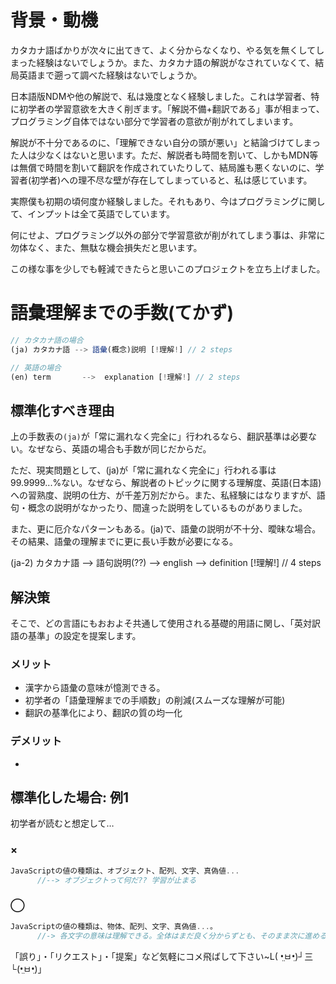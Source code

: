 # 背景・動機
カタカナ語ばかりが次々に出てきて、よく分からなくなり、やる気を無くしてしまった経験はないでしょうか。また、カタカナ語の解説がなされていなくて、結局英語まで遡って調べた経験はないでしょうか。

日本語版NDMや他の解説で、私は幾度となく経験しました。これは学習者、特に初学者の学習意欲を大きく削ぎます。「解説不備+翻訳である」事が相まって、プログラミング自体ではない部分で学習者の意欲が削がれてしまいます。

解説が不十分であるのに、「理解できない自分の頭が悪い」と結論づけてしまった人は少なくはないと思います。ただ、解説者も時間を割いて、しかもMDN等は無償で時間を割いて翻訳を作成されていたりして、結局誰も悪くないのに、学習者(初学者)への理不尽な壁が存在してしまっていると、私は感じています。

実際僕も初期の頃何度か経験しました。それもあり、今はプログラミングに関して、インプットは全て英語でしています。


何にせよ、プログラミング以外の部分で学習意欲が削がれてしまう事は、非常に勿体なく、また、無駄な機会損失だと思います。

この様な事を少しでも軽減できたらと思いこのプロジェクトを立ち上げました。


# 語彙理解までの手数(てかず)

```js
// カタカナ語の場合
(ja) カタカナ語 --> 語彙(概念)説明 [!理解!] // 2 steps

// 英語の場合
(en) term 		-->  explanation [!理解!] // 2 steps
```




## 標準化すべき理由
上の手数表の`(ja)`が「常に漏れなく完全に」行われるなら、翻訳基準は必要ない。なぜなら、英語の場合も手数が同じだからだ。

ただ、現実問題として、(ja)が「常に漏れなく完全に」行われる事は99.9999...%ない。なぜなら、解説者のトピックに関する理解度、英語(日本語)への習熟度、説明の仕方、が千差万別だから。また、私経験にはなりますが、語句・概念の説明がなかったり、間違った説明をしているものがありました。


また、更に厄介なパターンもある。(ja)で、語彙の説明が不十分、曖昧な場合。その結果、語彙の理解までに更に長い手数が必要になる。

(ja-2) カタカナ語 --> 語句説明(??) --> english --> definition [!理解!] // 4 steps





## 解決策
そこで、どの言語にもおおよそ共通して使用される基礎的用語に関し、「英対訳語の基準」の設定を提案します。

### メリット
- 漢字から語彙の意味が憶測できる。　
- 初学者の「語彙理解までの手順数」の削減(スムーズな理解が可能)
- 翻訳の基準化により、翻訳の質の均一化

### デメリット
- 




## 標準化した場合: 例1
初学者が読むと想定して…

### ×
```js
JavaScriptの値の種類は、オブジェクト、配列、文字、真偽値...
      //--> オブジェクトって何だ?? 学習が止まる
```

### ◯
```js
JavaScriptの値の種類は、物体、配列、文字、真偽値...。
      //-> 各文字の意味は理解できる。全体はまだ良く分からずとも、そのまま次に進める
```


「誤り」・「リクエスト」・「提案」など気軽にコメ飛ばして下さい~L( •̤ㅂ•̤)┘三└(•̤ㅂ•̤)」
